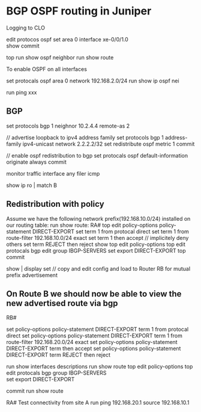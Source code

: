 # BGP OSPF routing in Juniper

Logging to CLO


edit protocos ospf 
set area 0 interface xe-0/0/1.0  
show
commit

top 
run show ospf neighbor
run show route

To enable OSPF on all interfaces

set protocals ospf area 0 network 192.168.2.0/24
run show ip ospf nei


run ping xxx 

## BGP

set protocols bgp 1 neighnor 10.2.4.4 remote-as 2

// advertise loopback to ipv4 address family
set protocols bgp 1 address-family ipv4-unicast network 2.2.2.2/32
set redistribute ospf metric 1
commit

// enable ospf redistribution to bgp
set protocals ospf default-information originate always
commit

monitor traffic interface any filer icmp

show ip ro | match B

## Redistribution with policy
Assume we have the following network prefix(192.168.10.0/24) installed on our routing table: run show route: 
RA#
top edit policy-options policy-statement DIRECT-EXPORT
set term 1 from protocal direct
set term 1 from route-filter 192.168.10.0/24 exact
set term 1 then accept
// implicitely deny others
set term REJECT then reject 
show
top edit policy-options
top edit protocals bgp
edit group IBGP-SERVERS
set export DIRECT-EXPORT
top
commit

show | display set
// copy and edit config and load to Router RB for mutual prefix advertisement

##  On Route B we should now be able to view the new advertised route via bgp

RB#

set policy-options policy-statement DIRECT-EXPORT term 1 from protocal direct
set policy-options policy-statement DIRECT-EXPORT term 1 from route-filter 192.168.20.0/24 exact
set policy-options policy-statement DIRECT-EXPORT term then accept
set policy-options policy-statement DIRECT-EXPORT term  REJECT then reject

run show interfaces descriptions
run show route
top edit policy-options
top edit protocals bgp group IBGP-SERVERS  
set export DIRECT-EXPORT
  
commit
run show route

RA#
Test connectivity from site A
run ping 192.168.20.1 source 192.168.10.1